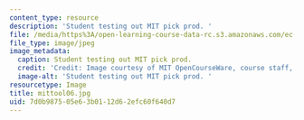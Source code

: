 ```yaml
---
content_type: resource
description: 'Student testing out MIT pick prod. '
file: /media/https%3A/open-learning-course-data-rc.s3.amazonaws.com/ec-s06-design-for-demining-spring-2007/7d0b987505e63b0112d62efc60f640d7_mittool06.jpg
file_type: image/jpeg
image_metadata:
  caption: Student testing out MIT pick prod.
  credit: 'Credit: Image courtesy of MIT OpenCourseWare, course staff, and students.'
  image-alt: 'Student testing out MIT pick prod. '
resourcetype: Image
title: mittool06.jpg
uid: 7d0b9875-05e6-3b01-12d6-2efc60f640d7
---
```


